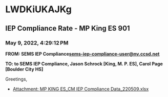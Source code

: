 # LWDKiUKAJKg
## IEP Compliance Rate - MP King ES 901
### May 9, 2022, 4:29:12 PM
**FROM: SEMS IEP Compliance<sems-iep-compliance-user@nv.ccsd.net>**

**TO: to SEMS IEP Compliance, Jason Schrock [King, M. P. ES], Carol Page [Boulder City HS]**


Greetings,  





* [Attachment: MP KING ES_CM IEP Compliance Data_220509.xlsx](LWDKiUKAJKg-attachment-1.xlsx)
